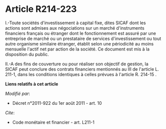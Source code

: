 # Article R214-223

I.-Toute sociétés d'investissement à capital fixe, dites SICAF dont les actions sont admises aux négociations sur un marché
d'instruments financiers français ou étranger dont le fonctionnement est assuré par une entreprise de marché ou un
prestataire de services d'investissement ou tout autre organisme similaire étranger, établit selon une périodicité au moins
mensuelle l'actif net par action de la société. Ce document est mis à la disposition du public. 

II.-A des fins de couverture ou pour réaliser son objectif de gestion, la SICAF peut conclure des contrats financiers
mentionnés au III de l'article L. 211-1, dans les conditions identiques à celles prévues             à l'article R. 214-15 .

**Liens relatifs à cet article**

_Modifié par_:

  - Décret n°2011-922 du 1er août 2011 - art. 10

_Cite_:

  - Code monétaire et financier - art. L211-1
